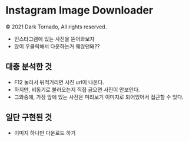 # Instagram Image Downloader

© 2021 Dark Tornado, All rights reserved.

* 인스타그램에 있는 사진을 뜯어와보자
* 않이 우클릭해서 다운하는거 웨않댄돼??

## 대충 분석한 것
* F12 눌러서 뒤적거리면 사진 url이 나온다.
* 하지만, 비동기로 불러오는지 직접 긁으면 사진이 안보인다.
* 그와중에, 가장 앞에 있는 사진은 미리보기 이미지로 되어있어서 접근할 수 있다.

## 일단 구현된 것
* 이미지 하나만 다운로드 하기
